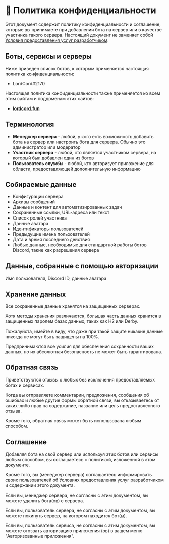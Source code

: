 # 📗 Политика конфиденциальности

Этот документ содержит политику конфиденциальности и соглашение, которые вы принимаете при добавлении бота на сервер или в качестве участника такого сервера. Настоящий документ не заменяет собой [Условия предоставления услуг разработчиком](https://discord.com/developers/docs/policies-and-agreements/developer-terms-of-service).

## Боты, сервисы и серверы

Ниже приведен список ботов, к которым применяется настоящая политика конфиденциальности:

* LordCord#2170

Настоящая политика конфиденциальности также применяется ко всем этим сайтам и поддоменам этих сайтов:

* [**lordcord.fun**](https://lordcord.fun)

## Терминология

* **Менеджер сервера** - любой, у кого есть возможность добавить бота на сервер или настроить бота для сервера. Обычно это администратор или модератор
* **Участник сервера** - любой, кто является участником сервера, на который был добавлен один из ботов
* **Пользователь службы** - любой, кто авторизует приложение для области, предоставляющей дополнительную информацию

## Собираемые данные

* Конфигурации сервера
* Архивы сообщений
* Данные и контент для автоматизированных задач
* Сохраненные ссылки, URL-адреса или текст
* Список ролей участника
* Данные аватара
* Идентификаторы пользователей
* Предыдущие имена пользователей
* Дата и время последнего действия
* Любые данные, необходимые для стандартной работы ботов Discord, такие как разрешения сервера

## Данные, собранные с помощью авторизации

Имя пользователя, Discord ID, данные аватара

## Хранение данных

Все сохраненные данные хранятся на защищенных серверах.

Хотя методы хранения различаются, большая часть данных хранится в защищенных паролем базах данных, таких как H2 или Derby.

Пожалуйста, имейте в виду, что даже при такой защите никакие данные никогда не могут быть защищены на 100%.

Предпринимаются все усилия для обеспечения сохранности ваших данных, но их абсолютная безопасность не может быть гарантирована.

## Обратная связь

Приветствуются отзывы о любых без исключения предоставляемых ботах и сервисах.

Когда вы отправляете комментарии, предложения, сообщения об ошибках и любые другие формы обратной связи, вы отказываетесь от каких-либо прав на содержание, название или цель предоставленного отзыва.

Кроме того, обратная связь может быть использована любым способом.

## Соглашение

Добавляя бота на свой сервер или используя этих ботов или сервисы любым способом, вы соглашаетесь с политикой, изложенной в этом документе.

Кроме того, вы (менеджер сервера) соглашаетесь информировать своих пользователей об Условиях предоставления услуг разработчиком и содержании этого документа.

Если вы, менеджер сервера, не согласны с этим документом, вы можете удалить бота(ов) с сервера.

Если вы, пользователь сервера, не согласны с этим документом, вы можете покинуть сервер, на котором находится бот(ы).

Если вы, пользователь сервиса, не согласны с этим документом, вы можете отозвать авторизацию приложения (ов) в вашем меню "Авторизованные приложения".
